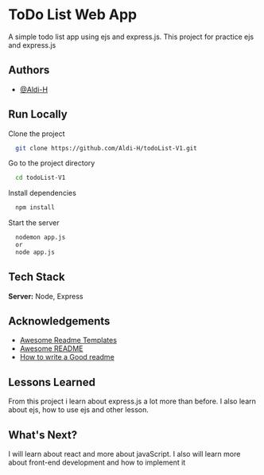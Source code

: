 # ToDo List Web App

A simple todo list app using ejs and express.js. This project for practice ejs and express.js

## Authors

- [@Aldi-H](https://github.com/Aldi-H)

## Run Locally

Clone the project

```bash
  git clone https://github.com/Aldi-H/todoList-V1.git
```

Go to the project directory

```bash
  cd todoList-V1
```

Install dependencies

```bash
  npm install
```

Start the server

```bash
  nodemon app.js
  or
  node app.js
```

## Tech Stack

**Server:** Node, Express

## Acknowledgements

- [Awesome Readme Templates](https://awesomeopensource.com/project/elangosundar/awesome-README-templates)
- [Awesome README](https://github.com/matiassingers/awesome-readme)
- [How to write a Good readme](https://bulldogjob.com/news/449-how-to-write-a-good-readme-for-your-github-project)

## Lessons Learned

From this project i learn about express.js a lot more than before.
I also learn about ejs, how to use ejs and other lesson.

## What's Next?

I will learn about react and more about javaScript.
I also will learn more about front-end development and how to implement it
